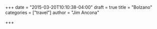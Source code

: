 +++
date = "2015-03-20T10:10:38-04:00"
draft = true
title = "Bolzano"
categories = ["travel"]
author = "Jim Ancona"

+++

